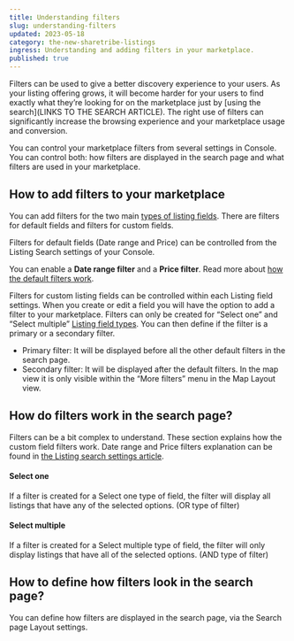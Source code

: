 ```yaml
---
title: Understanding filters
slug: understanding-filters
updated: 2023-05-18
category: the-new-sharetribe-listings
ingress: Understanding and adding filters in your marketplace.
published: true
---
```


Filters can be used to give a better discovery experience to your users.
As your listing offering grows, it will become harder for your users to
find exactly what they’re looking for on the marketplace just by [using
the search](LINKS TO THE SEARCH ARTICLE). The right use of filters can
significantly increase the browsing experience and your marketplace
usage and conversion.

You can control your marketplace filters from several settings in
Console. You can control both: how filters are displayed in the search
page and what filters are used in your marketplace.

## How to add filters to your marketplace

You can add filters for the two main
[types of listing fields](https://www.sharetribe.com/docs/the-new-sharetribe/listing-fields/).
There are filters for default fields and filters for custom fields.

Filters for default fields (Date range and Price) can be controlled from
the
Listing Search settings of your Console.

You can enable a **Date range filter** and a **Price filter**. Read more
about
[how the default filters work](https://www.sharetribe.com/docs/the-new-sharetribe/listing-search-settings/#filters).

Filters for custom listing fields can be controlled within each Listing
field settings. When you create or edit a field you will have the option
to add a filter to your marketplace. Filters can only be created for
“Select one” and “Select multiple”
[Listing field types](https://www.sharetribe.com/docs/the-new-sharetribe/listing-fields/).
You can then define if the filter is a primary or a secondary filter.

- Primary filter: It will be displayed before all the other default
  filters in the search page.
- Secondary filter: It will be displayed after the default filters. In
  the map view it is only visible within the “More filters” menu in the
  Map Layout view.

## How do filters work in the search page?

Filters can be a bit complex to understand. These section explains how
the custom field filters work. Date range and Price filters explanation
can be found in
[the Listing search settings article](https://www.sharetribe.com/docs/the-new-sharetribe/listing-search-settings/#filters).

#### Select one

If a filter is created for a Select one type of field, the filter will
display all listings that have any of the selected options. (OR type of
filter)

#### Select multiple

If a filter is created for a Select multiple type of field, the filter
will only display listings that have all of the selected options. (AND
type of filter)

## How to define how filters look in the search page?

You can define how filters are displayed in the search page, via
the Search page Layout settings.
